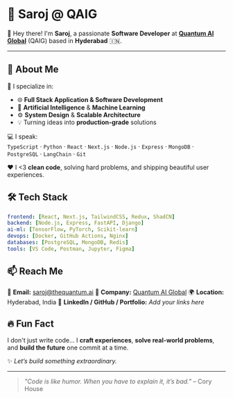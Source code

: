 # 🚀 Saroj @ QAIG

👋 Hey there! I'm **Saroj**, a passionate **Software Developer** at **[Quantum AI Global](https://thequantum.ai)** (QAIG) based in **Hyderabad** 🇮🇳.

---

## 🧠 About Me

💼 I specialize in:
- 🌐 **Full Stack Application & Software Development**
- 🤖 **Artificial Intelligence** & **Machine Learning**
- ⚙️ **System Design** & **Scalable Architecture**
- 💡 Turning ideas into **production-grade** solutions

💻 I speak:  
`TypeScript` · `Python` · `React` · `Next.js` · `Node.js` · `Express` · `MongoDB` · `PostgreSQL` · `LangChain` · `Git`

❤️ I <3 **clean code**, solving hard problems, and shipping beautiful user experiences.

## 🛠️ Tech Stack

```yaml
frontend: [React, Next.js, TailwindCSS, Redux, ShadCN]
backend: [Node.js, Express, FastAPI, Django]
ai-ml: [TensorFlow, PyTorch, Scikit-learn]
devops: [Docker, GitHub Actions, Nginx]
databases: [PostgreSQL, MongoDB, Redis]
tools: [VS Code, Postman, Jupyter, Figma]
````

## 📫 Reach Me

📧 **Email:** [saroj@thequantum.ai](mailto:saroj@thequantum.ai)
🏢 **Company:** [Quantum AI Global](https://thequantum.ai)
🌍 **Location:** Hyderabad, India
🔗 **LinkedIn / GitHub / Portfolio:** *Add your links here*

## 🔥 Fun Fact

I don't just write code...
I **craft experiences**, **solve real-world problems**, and **build the future** one commit at a time.

✨ *Let’s build something extraordinary.*

---

> *"Code is like humor. When you have to explain it, it’s bad."* – Cory House
